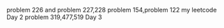 problem 226 and problem 227,228
problem 154,problem 122
my leetcode
Day 2
problem 319,477,519
Day 3 
 

